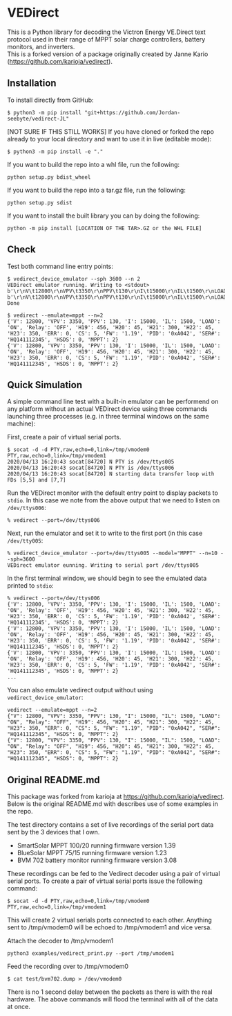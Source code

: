 # VEDirect

This is a Python library for decoding the Victron Energy VE.Direct text protocol used in their range of MPPT solar 
charge controllers, battery monitors, and inverters.  
This is a forked version of a package originally created by Janne Kario (https://github.com/karioja/vedirect).

## Installation

To install directly from GitHub:

```
$ python3 -m pip install "git+https://github.com/Jordan-seebyte/vedirect-JL"
```

[NOT SURE IF THIS STILL WORKS] If you have cloned or forked the repo already to your local directory and want to use it in live (editable mode):
```
$ python3 -m pip install -e "."
```

If you want to build the repo into a whl file, run the following:

```
python setup.py bdist_wheel

```

If you want to build the repo into a tar.gz file, run the following:

```
python setup.py sdist

```
If you want to install the built library you can by doing the following:

```
python -m pip install [LOCATION OF THE TAR>.GZ or the WHL FILE]
```

## Check

Test both command line entry points:
```
$ vedirect_device_emulator --sph 3600 --n 2
VEDirect emulator running. Writing to <stdout>
b'\r\nV\t12800\r\nVPV\t3350\r\nPPV\t130\r\nI\t15000\r\nIL\t1500\r\nLOAD\tON\r\nRelay\tOFF\r\nH19\t456\r\nH20\t45\r\nH21\t300\r\nH22\t45\r\nH23\t350\r\nERR\t0\r\nCS\t5\r\nFW\t1.19\r\nPID\t0xA042\r\nSER#\tHQ141112345\r\nHSDS\t0\r\nMPPT\t2\r\nChecksum\t\x99'
b'\r\nV\t12800\r\nVPV\t3350\r\nPPV\t130\r\nI\t15000\r\nIL\t1500\r\nLOAD\tON\r\nRelay\tOFF\r\nH19\t456\r\nH20\t45\r\nH21\t300\r\nH22\t45\r\nH23\t350\r\nERR\t0\r\nCS\t5\r\nFW\t1.19\r\nPID\t0xA042\r\nSER#\tHQ141112345\r\nHSDS\t0\r\nMPPT\t2\r\nChecksum\t\x99'
Done

$ vedirect --emulate=mppt --n=2
{'V': 12800, 'VPV': 3350, 'PPV': 130, 'I': 15000, 'IL': 1500, 'LOAD': 'ON', 'Relay': 'OFF', 'H19': 456, 'H20': 45, 'H21': 300, 'H22': 45, 'H23': 350, 'ERR': 0, 'CS': 5, 'FW': '1.19', 'PID': '0xA042', 'SER#': 'HQ141112345', 'HSDS': 0, 'MPPT': 2}
{'V': 12800, 'VPV': 3350, 'PPV': 130, 'I': 15000, 'IL': 1500, 'LOAD': 'ON', 'Relay': 'OFF', 'H19': 456, 'H20': 45, 'H21': 300, 'H22': 45, 'H23': 350, 'ERR': 0, 'CS': 5, 'FW': '1.19', 'PID': '0xA042', 'SER#': 'HQ141112345', 'HSDS': 0, 'MPPT': 2}
```

## Quick Simulation

A simple command line test with a built-in emulator can be performend on any platform without
an actual VEDirect device using three commands launching three processes (e.g.
in three terminal windows on the same machine):

First, create a pair of virtual serial ports.
```
$ socat -d -d PTY,raw,echo=0,link=/tmp/vmodem0 PTY,raw,echo=0,link=/tmp/vmodem1
2020/04/13 16:20:43 socat[84720] N PTY is /dev/ttys005
2020/04/13 16:20:43 socat[84720] N PTY is /dev/ttys006
2020/04/13 16:20:43 socat[84720] N starting data transfer loop with FDs [5,5] and [7,7]
```

Run the VEDirect monitor with the default entry point to display packets to `stdio`.  In this case 
we note from the above output that we need to listen on `/dev/ttys006`:

```
% vedirect --port=/dev/ttys006
```

Next, run the emulator and set it to write to the first port (in this case `/dev/tty005`:

```
% vedirect_device_emulator --port=/dev/ttys005 --model="MPPT" --n=10 --sph=3600
VEDirect emulator eunning. Writing to serial port /dev/ttys005
```

In the first terminal window, we should begin to see the emulated data printed to `stdio`:

```
% vedirect --port=/dev/ttys006
{'V': 12800, 'VPV': 3350, 'PPV': 130, 'I': 15000, 'IL': 1500, 'LOAD': 'ON', 'Relay': 'OFF', 'H19': 456, 'H20': 45, 'H21': 300, 'H22': 45, 'H23': 350, 'ERR': 0, 'CS': 5, 'FW': '1.19', 'PID': '0xA042', 'SER#': 'HQ141112345', 'HSDS': 0, 'MPPT': 2}
{'V': 12800, 'VPV': 3350, 'PPV': 130, 'I': 15000, 'IL': 1500, 'LOAD': 'ON', 'Relay': 'OFF', 'H19': 456, 'H20': 45, 'H21': 300, 'H22': 45, 'H23': 350, 'ERR': 0, 'CS': 5, 'FW': '1.19', 'PID': '0xA042', 'SER#': 'HQ141112345', 'HSDS': 0, 'MPPT': 2}
{'V': 12800, 'VPV': 3350, 'PPV': 130, 'I': 15000, 'IL': 1500, 'LOAD': 'ON', 'Relay': 'OFF', 'H19': 456, 'H20': 45, 'H21': 300, 'H22': 45, 'H23': 350, 'ERR': 0, 'CS': 5, 'FW': '1.19', 'PID': '0xA042', 'SER#': 'HQ141112345', 'HSDS': 0, 'MPPT': 2}
...
```

You can also emulate vedirect output without using `vedirect_device_emulator`:
```
vedirect --emulate=mppt --n=2
{"V": 12800, "VPV": 3350, "PPV": 130, "I": 15000, "IL": 1500, "LOAD": "ON", "Relay": "OFF", "H19": 456, "H20": 45, "H21": 300, "H22": 45, "H23": 350, "ERR": 0, "CS": 5, "FW": "1.19", "PID": "0xA042", "SER#": "HQ141112345", "HSDS": 0, "MPPT": 2}
{"V": 12800, "VPV": 3350, "PPV": 130, "I": 15000, "IL": 1500, "LOAD": "ON", "Relay": "OFF", "H19": 456, "H20": 45, "H21": 300, "H22": 45, "H23": 350, "ERR": 0, "CS": 5, "FW": "1.19", "PID": "0xA042", "SER#": "HQ141112345", "HSDS": 0, "MPPT": 2}
```

## Original README.md

This package was forked from karioja at https://github.com/karioja/vedirect.
Below is the original README.md with describes use of some examples in the repo.


The test directory contains a set of live recordings of the serial port data sent by the 3 devices that I own.

* SmartSolar MPPT 100/20 running firmware version 1.39
* BlueSolar MPPT 75/15 running firmware version 1.23
* BVM 702 battery monitor running firmware version 3.08

These recordings can be fed to the Vedirect decoder using a pair of virtual serial ports. To create a pair of virtual serial ports issue the following command:
```
$ socat -d -d PTY,raw,echo=0,link=/tmp/vmodem0 PTY,raw,echo=0,link=/tmp/vmodem1
```
This will create 2 virtual serials ports connected to each other. Anything sent to /tmp/vmodem0 will be echoed to /tmp/vmodem1 and vice versa.

Attach the decoder to /tmp/vmodem1
```
python3 examples/vedirect_print.py --port /tmp/vmodem1
```

Feed the recording over to /tmp/vmodem0
```
$ cat test/bvm702.dump > /dev/vmodem0
```
There is no 1 second delay between the packets as there is with the real hardware. The above commands will flood the terminal with all of the data at once.